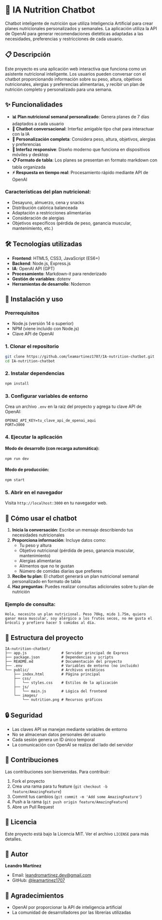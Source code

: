 # 🥗 IA Nutrition Chatbot

Chatbot inteligente de nutrición que utiliza Inteligencia Artificial para crear planes nutricionales personalizados y semanales. La aplicación utiliza la API de OpenAI para generar recomendaciones dietéticas adaptadas a las necesidades, preferencias y restricciones de cada usuario.

## 📋 Descripción

Este proyecto es una aplicación web interactiva que funciona como un asistente nutricional inteligente. Los usuarios pueden conversar con el chatbot proporcionando información sobre su peso, altura, objetivos nutricionales, alergias y preferencias alimentarias, y recibir un plan de nutrición completo y personalizado para una semana.

## ✨ Funcionalidades

- **📊 Plan nutricional semanal personalizado**: Genera planes de 7 días adaptados a cada usuario
- **🤖 Chatbot conversacional**: Interfaz amigable tipo chat para interactuar con la IA
- **🎯 Personalización completa**: Considera peso, altura, objetivos, alergias y preferencias
- **📱 Interfaz responsive**: Diseño moderno que funciona en dispositivos móviles y desktop
- **📋 Formato de tabla**: Los planes se presentan en formato markdown con tabla organizada
- **⚡ Respuesta en tiempo real**: Procesamiento rápido mediante API de OpenAI

### Características del plan nutricional:
- Desayuno, almuerzo, cena y snacks
- Distribución calórica balanceada
- Adaptación a restricciones alimentarias
- Consideración de alergias
- Objetivos específicos (pérdida de peso, ganancia muscular, mantenimiento, etc.)

## 🛠️ Tecnologías utilizadas

- **Frontend**: HTML5, CSS3, JavaScript (ES6+)
- **Backend**: Node.js, Express.js
- **IA**: OpenAI API (GPT)
- **Procesamiento**: Markdown-it para renderizado
- **Gestión de variables**: dotenv
- **Herramientas de desarrollo**: Nodemon

## 🚀 Instalación y uso

### Prerrequisitos

- Node.js (versión 14 o superior)
- NPM (viene incluido con Node.js)
- Clave API de OpenAI

### 1. Clonar el repositorio

```bash
git clone https://github.com/leamartinez1707/IA-nutrition-chatbot.git
cd IA-nutrition-chatbot
```

### 2. Instalar dependencias

```bash
npm install
```

### 3. Configurar variables de entorno

Crea un archivo `.env` en la raíz del proyecto y agrega tu clave API de OpenAI:

```env
OPENAI_API_KEY=tu_clave_api_de_openai_aqui
PORT=3000
```

### 4. Ejecutar la aplicación

#### Modo de desarrollo (con recarga automática):
```bash
npm run dev
```

#### Modo de producción:
```bash
npm start
```

### 5. Abrir en el navegador

Visita `http://localhost:3000` en tu navegador web.

## 💬 Cómo usar el chatbot

1. **Inicia la conversación**: Escribe un mensaje describiendo tus necesidades nutricionales
2. **Proporciona información**: Incluye datos como:
   - Tu peso y altura
   - Objetivo nutricional (pérdida de peso, ganancia muscular, mantenimiento)
   - Alergias alimentarias
   - Alimentos que no te gustan
   - Número de comidas diarias que prefieres
3. **Recibe tu plan**: El chatbot generará un plan nutricional semanal personalizado en formato de tabla
4. **Haz preguntas**: Puedes realizar consultas adicionales sobre tu plan de nutrición

### Ejemplo de consulta:
```
Hola, necesito un plan nutricional. Peso 70kg, mido 1.75m, quiero ganar masa muscular, soy alérgico a los frutos secos, no me gusta el brócoli y prefiero hacer 5 comidas al día.
```

## 📁 Estructura del proyecto

```
IA-nutrition-chatbot/
├── app.js                # Servidor principal de Express
├── package.json          # Dependencias y scripts
├── README.md             # Documentación del proyecto
├── .env                  # Variables de entorno (no incluido)
└── public/               # Archivos estáticos
    ├── index.html        # Página principal
    ├── css/
    │   └── styles.css    # Estilos de la aplicación
    ├── js/
    │   └── main.js       # Lógica del frontend
    └── images/
        └── nutrition.png # Recursos gráficos
```

## 🔒 Seguridad

- Las claves API se manejan mediante variables de entorno
- No se almacenan datos personales del usuario
- Cada sesión genera un ID único temporal
- La comunicación con OpenAI se realiza del lado del servidor

## 🤝 Contribuciones

Las contribuciones son bienvenidas. Para contribuir:

1. Fork el proyecto
2. Crea una rama para tu feature (`git checkout -b feature/AmazingFeature`)
3. Commit tus cambios (`git commit -m 'Add some AmazingFeature'`)
4. Push a la rama (`git push origin feature/AmazingFeature`)
5. Abre un Pull Request

## 📝 Licencia

Este proyecto está bajo la Licencia MIT. Ver el archivo `LICENSE` para más detalles.

## 👤 Autor

**Leandro Martínez**
- Email: leandromartinez.dev@gmail.com
- GitHub: [@leamartinez1707](https://github.com/leamartinez1707)

## 🙏 Agradecimientos

- OpenAI por proporcionar la API de inteligencia artificial
- La comunidad de desarrolladores por las librerías utilizadas
